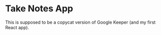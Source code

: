 # Take Notes App
This is supposed to be a copycat version of Google Keeper (and my first React app).
